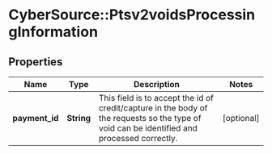 # CyberSource::Ptsv2voidsProcessingInformation

## Properties
Name | Type | Description | Notes
------------ | ------------- | ------------- | -------------
**payment_id** | **String** | This field is to accept the id of credit/capture in the body of the requests so the type of void can be identified and processed correctly. | [optional] 


